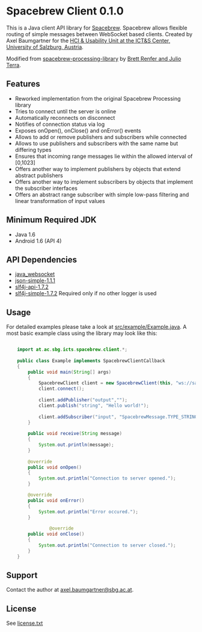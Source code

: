 # Spacebrew Client 0.1.0
This is a Java client API library for [Spacebrew](http://docs.spacebrew.cc/). Spacebrew allows flexible routing of simple messages between WebSocket based clients. Created by Axel Baumgartner for the [HCI & Usability Unit at the ICT&S Center, University of Salzburg, Austria](http://www.icts.sbg.ac.at).

Modified from [spacebrew-processing-library](http://labatrockwell.github.io/spacebrew-processing-library) by [Brett Renfer and Julio Terra](http://rockwellgroup.com/lab).

## Features
* Reworked implementation from the original Spacebrew Processing library
* Tries to connect until the server is online
* Automatically reconnects on disconnect
* Notifies of connection status via log
* Exposes onOpen(), onClose() and onError() events
* Allows to add or remove publishers and subscribers while connected
* Allows to use publishers and subscribers with the same name but differing types
* Ensures that incoming range messages lie within the allowed interval of [0,1023]
* Offers another way to implement publishers by objects that extend abstract publishers
* Offers another way to implement subscribers by objects that implement the subscriber interfaces
* Offers an abstract range subscriber with simple low-pass filtering and linear transformation of input values

## Minimum Required JDK
* Java 1.6
* Android 1.6 (API 4)

## API Dependencies
* [java_websocket](http://github.com/TooTallNate/Java-WebSocket)
* [json-simple-1.1.1](http://code.google.com/p/json-simple)
* [slf4j-api-1.7.2](http://www.slf4j.org)
* [slf4j-simple-1.7.2](http://www.slf4j.org) Required only if no other logger is used 

## Usage
For detailed examples please take a look at [src/example/Example.java](https://github.com/daaxel/SpacebrewClient/src/example/Example.java). A most basic example class using the library may look like this:

```java

    import at.ac.sbg.icts.spacebrew.client.*;
    
    public class Example implements SpacebrewClientCallback
    {
        public void main(String[] args)
        {
            SpacebrewClient client = new SpacebrewClient(this, "ws://sandbox.spacebrew.cc:9000", "SpacebrewClient", "A simple Java client");
            client.connect();
    
            client.addPublisher("output","");
            client.publish("string", "Hello world!");
    
            client.addSubscriber("input", "SpacebrewMessage.TYPE_STRING", "receive");
        }
        
        public void receive(String message)
        {
            System.out.println(message);
        }
        
        @override
        public void onOpen()
        {
            System.out.println("Connection to server opened.");
        }

        @override
        public void onError()
        {
            System.out.println("Error occured.");
        }
        
                @override
        public void onClose()
        {
            System.out.println("Connection to server closed.");
        }
    }

```

## Support
Contact the author at <axel.baumgartner@sbg.ac.at>.

## License
See [license.txt](https://github.com/daaxel/SpacebrewClient/license.txt)
